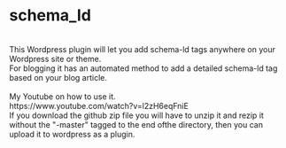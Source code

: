 # schema_ld
<BR>
This Wordpress plugin will let you add schema-ld tags anywhere on your Wordpress site or theme.<BR>
For blogging it has an automated method to add a detailed schema-ld tag based on your blog article.<BR> 
<BR>
My Youtube on how to use it.<BR>
https://www.youtube.com/watch?v=l2zH6eqFniE<BR
<BR>
If you download the github zip file you will have to unzip it and rezip it without the "-master" tagged to the end ofthe directory, then you can upload it to wordpress as a plugin. <BR>
<BR>
